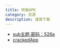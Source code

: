 ```yaml
---
title: 转载APK
category: 资源
description: 谨慎下载
---
```

* [sub主题,密码：526a](https://kingbillsame.lanzous.com/b0f7m4lvg)
* [crackedApp](https://www.lanzous.com/u/yoyodadada)
